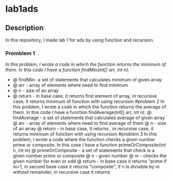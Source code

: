 # lab1ads
## Description
In this repository, I made lab 1 for ads by using function and recursion.

### Promblem 1
*In this problem, I wrote a code in which the function returns the minimum of them. In this code I have a function findMin(int[] arr, int n).*
+ @ findMin- a set of statements that calculates minimum of given array
+ @ arr - array of elements where need to find minimum
+ @ n - size of an array
+ @ return - in base case, it returns first element of array, in recursive case, it returns minimum of function with using recursion
#problem 2
In this problem, I wrote a code in which the function returns the average of them. In this code I have a function findAverage(int[] arr, int n).
@ findAverage - a set of statements that calculates average of given array
@ arr - array of elements where need to find average of them
@ n - size of an array
@ return - in base case, it returns , in recursive case, it returns minimum of function with using recursion
#problem 3
In this problem, I wrote a code where the function checks a given number prime or composite. In this cose I have a function primeOrComposite(int n, int m)
@ primeOrComposite - a set of statements that check is a given number prime or composite
@ n - given number
@ m - checks the given number for even or odd
@ return - in base case it returns "prime if m=1, in second base case it returns "composite", if n is divisible by m without remainder, in recursive case it returns 
